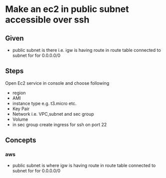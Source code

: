# Make an ec2 in public subnet accessible over ssh

## Given
- public subnet is there i.e. igw is having route in route table connected to subnet for for 0.0.0.0/0

## Steps
Open Ec2 service in console and choose following
- region
- AMI
- instance type e.g. t3.micro etc.
- Key Pair
- Network i.e. VPC,subnet and sec group
- Volume
- in sec group create ingress for ssh on port 22

## Concepts
### aws
- public subnet is where igw is having route in route table connected to subnet for for 0.0.0.0/0